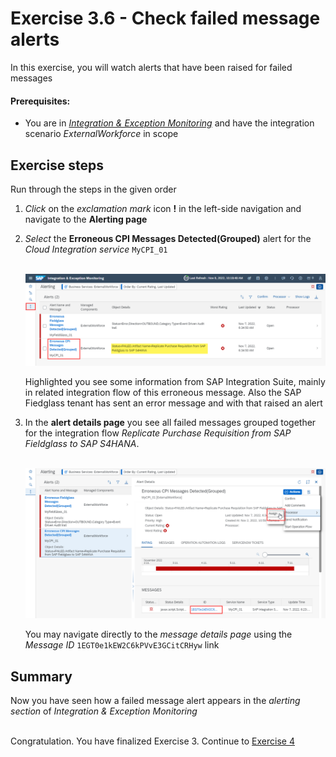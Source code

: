 # Exercise 3.6 - Check failed message alerts

In this exercise, you will watch alerts that have been raised for failed messages

#### Prerequisites:

- You are in [*Integration & Exception Monitoring*](https://teched22-cloudalm-003.eu10.alm.cloud.sap/shell/run?sap-ui-app-id=com.sap.crun.imapp.ui#/Home) and have the integration scenario *ExternalWorkforce* in scope

## Exercise steps

Run through the steps in the given order

1. *Click* on the *exclamation mark* icon **!** in the left-side navigation and navigate to the **Alerting page**

2. *Select* the **Erroneous CPI Messages Detected(Grouped)** alert for the *Cloud Integration service* `MyCPI_01`

    <br>![](/exercises/ex3/images/IMWorkforceAlertingFailedMessage.png)
    
    Highlighted you see some information from SAP Integration Suite, mainly in related integration flow of this erroneous message. Also the SAP Fiedglass tenant has sent an error message and with that raised an alert 

2. In the **alert details page** you see all failed messages grouped together for the integration flow *Replicate Purchase Requisition from SAP Fieldglass to SAP S4HANA*.

    <br>![](/exercises/ex3/images/IMWorkforceAlertingFailedMessageDetails.png)

    You may navigate directly to the *message details page* using the *Message ID* `1EGT0e1kEW2C6kPVvE3GCitCRHyw` link
    
## Summary

Now you have seen how a failed message alert appears in the *alerting section* of *Integration & Exception Monitoring*

<br>Congratulation. You have finalized Exercise 3. Continue to [Exercise 4](/exercises/ex4/readme.md)
